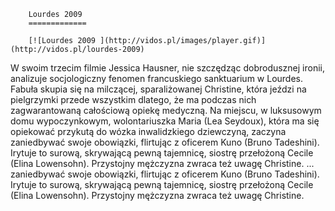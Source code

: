 
        Lourdes 2009 
        =============
        
        [![Lourdes 2009 ](http://vidos.pl/images/player.gif)](http://vidos.pl/lourdes-2009)
        
        
 W swoim trzecim filmie Jessica Hausner, nie szczędząc dobrodusznej ironii, analizuje socjologiczny fenomen francuskiego sanktuarium w Lourdes. Fabuła skupia się na milczącej, sparaliżowanej Christine, która jeździ na pielgrzymki przede wszystkim dlatego, że ma podczas nich zagwarantowaną całościową opiekę medyczną. Na miejscu, w luksusowym domu wypoczynkowym, wolontariuszka Maria (Lea Seydoux), która ma się opiekować przykutą do wózka inwalidzkiego dziewczyną, zaczyna zaniedbywać swoje obowiązki, flirtując z oficerem Kuno (Bruno Tadeshini). Irytuje to surową, skrywającą pewną tajemnicę, siostrę przełożoną Cecile (Elina Lowensohn). Przystojny mężczyzna zwraca też uwagę Christine.   ... zaniedbywać swoje obowiązki, flirtując z oficerem Kuno (Bruno Tadeshini). Irytuje to surową, skrywającą pewną tajemnicę, siostrę przełożoną Cecile (Elina Lowensohn). Przystojny mężczyzna zwraca też uwagę Christine.
    